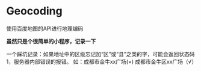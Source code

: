 # Geocoding
使用百度地图的API进行地理编码

**虽然只是个很简单的小程序，记录一下**

一个踩坑记录：如果地址中的区级忘记加“区”或“县”之类的字，可能会返回状态码1，服务器内部错误的报错。
如：成都市金牛xx广场(×)    成都市金牛区xx广场（√）
